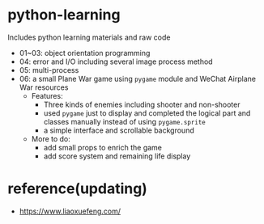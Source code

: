 # python-learning

Includes python learning materials and raw code

* 01~03: object orientation programming
* 04: error and I/O including several image process method
* 05: multi-process
* 06: a small Plane War game using `pygame` module and WeChat Airplane War resources
  * Features:
    * Three kinds of enemies including shooter and non-shooter
    * used `pygame` just to display and completed the logical part and classes manually instead of using `pygame.sprite` 
    * a simple interface and scrollable background
  * More to do:
    * add small props to enrich the game
    * add score system and remaining life display

# reference(updating)

* https://www.liaoxuefeng.com/
